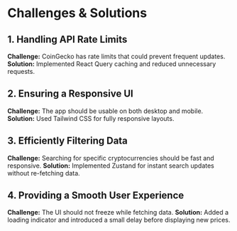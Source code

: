 # Challenges & Solutions

## 1. Handling API Rate Limits
**Challenge:** CoinGecko has rate limits that could prevent frequent updates.
**Solution:** Implemented React Query caching and reduced unnecessary requests.

## 2. Ensuring a Responsive UI
**Challenge:** The app should be usable on both desktop and mobile.
**Solution:** Used Tailwind CSS for fully responsive layouts.

## 3. Efficiently Filtering Data
**Challenge:** Searching for specific cryptocurrencies should be fast and responsive.
**Solution:** Implemented Zustand for instant search updates without re-fetching data.

## 4. Providing a Smooth User Experience
**Challenge:** The UI should not freeze while fetching data.
**Solution:** Added a loading indicator and introduced a small delay before displaying new prices.